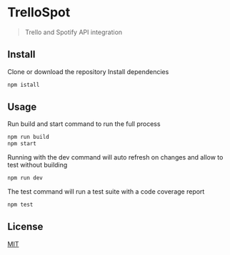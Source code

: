
# TrelloSpot
> Trello and Spotify API integration 

## Install
Clone or download the repository
Install dependencies

```bash
npm istall
```
## Usage

Run build and start command to run the full process
  ```bash
npm run build
npm start
```
Running with the dev command will auto refresh on changes and allow to test without building
  ```bash
npm run dev
```
The test command will run a test suite with a code coverage report
  ```bash
npm test
```

## License
[MIT](http://vjpr.mit-license.org)